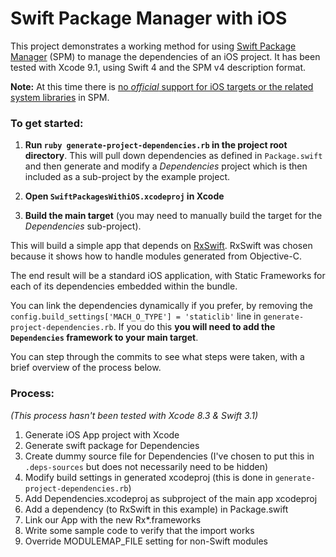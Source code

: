 # Swift Package Manager with iOS

This project demonstrates a working method for using [Swift Package Manager](https://github.com/apple/swift-package-manager) (SPM) to manage the dependencies of an iOS project. It has been tested with Xcode 9.1, using Swift 4 and the SPM v4 description format.

**Note:** At this time there is [no _official_ support for iOS targets or the related system libraries](https://github.com/apple/swift-package-manager/blob/master/Documentation/Usage.md#depending-on-apple-modules) in SPM.

### To get started:

1. **Run `ruby generate-project-dependencies.rb` in the project root directory**. This will pull down dependencies as defined in `Package.swift` and then generate and modify a _Dependencies_ project which is then included as a sub-project by the example project.

2. **Open `SwiftPackagesWithiOS.xcodeproj` in Xcode**

3. **Build the main target** (you may need to manually build the target for the _Dependencies_ sub-project).

This will build a simple app that depends on [RxSwift](https://github.com/ReactiveX/RxSwift). RxSwift was chosen because it shows how to handle modules generated from Objective-C.

The end result will be a standard iOS application, with Static Frameworks for each of its dependencies embedded within the bundle.

You can link the dependencies dynamically if you prefer, by removing the `config.build_settings['MACH_O_TYPE'] = 'staticlib'` line in `generate-project-dependencies.rb`. If you do this **you will need to add the `Dependencies` framework to your main target**.

You can step through the commits to see what steps were taken, with a brief overview of the process below.

### Process:

_(This process hasn't been tested with Xcode 8.3 & Swift 3.1)_

1. Generate iOS App project with Xcode
2. Generate swift package for Dependencies
3. Create dummy source file for Dependencies (I've chosen to put this in `.deps-sources` but does not necessarily need to be hidden)
4. Modify build settings in generated xcodeproj (this is done in `generate-project-dependencies.rb`)
5. Add Dependencies.xcodeproj as subproject of the main app xcodeproj
6. Add a dependency (to RxSwift in this example) in Package.swift
7. Link our App with the new Rx*.frameworks
8. Write some sample code to verify that the import works
9. Override MODULEMAP_FILE setting for non-Swift modules

